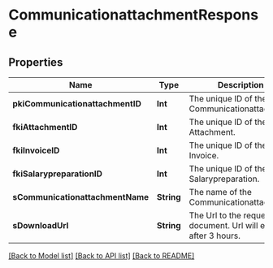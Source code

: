 # CommunicationattachmentResponse

## Properties
Name | Type | Description | Notes
------------ | ------------- | ------------- | -------------
**pkiCommunicationattachmentID** | **Int** | The unique ID of the Communicationattachment | 
**fkiAttachmentID** | **Int** | The unique ID of the Attachment. | [optional] 
**fkiInvoiceID** | **Int** | The unique ID of the Invoice. | [optional] 
**fkiSalarypreparationID** | **Int** | The unique ID of the Salarypreparation. | [optional] 
**sCommunicationattachmentName** | **String** | The name of the Communicationattachment | 
**sDownloadUrl** | **String** | The Url to the requested document.  Url will expire after 3 hours. | [optional] 

[[Back to Model list]](../README.md#documentation-for-models) [[Back to API list]](../README.md#documentation-for-api-endpoints) [[Back to README]](../README.md)


